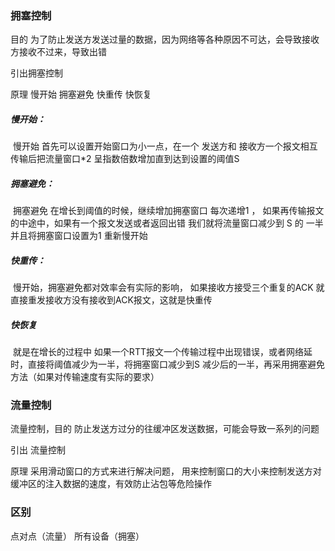 ### 拥塞控制

目的 为了防止发送方发送过量的数据，因为网络等各种原因不可达，会导致接收方接收不过来，导致出错

引出拥塞控制

原理 慢开始 拥塞避免 快重传 快恢复

##### 慢开始： 

​	慢开始 首先可以设置开始窗口为小一点，在一个 发送方和 接收方一个报文相互传输后把流量窗口*2 呈指数倍数增加直到达到设置的阈值S

##### 拥塞避免：

​	拥塞避免 在增长到阈值的时候，继续增加拥塞窗口 每次递增1 ， 如果再传输报文的中途中，如果有一个报文发送或者返回出错 我们就将流量窗口减少到 S 的 一半 并且将拥塞窗口设置为1 重新慢开始

##### 快重传：

​	慢开始，拥塞避免都对效率会有实际的影响， 如果接收方接受三个重复的ACK 就直接重发接收方没有接收到ACK报文，这就是快重传

##### 快恢复

​	就是在增长的过程中 如果一个RTT报文一个传输过程中出现错误，或者网络延时，直接将阈值减少为一半，将拥塞窗口减少到S 减少后的一半，再采用拥塞避免方法（如果对传输速度有实际的要求）

### 流量控制

流量控制，目的 防止发送方过分的往缓冲区发送数据，可能会导致一系列的问题

引出 流量控制

原理 采用滑动窗口的方式来进行解决问题， 用来控制窗口的大小来控制发送方对缓冲区的注入数据的速度，有效防止沾包等危险操作

### 区别

点对点（流量） 所有设备（拥塞）